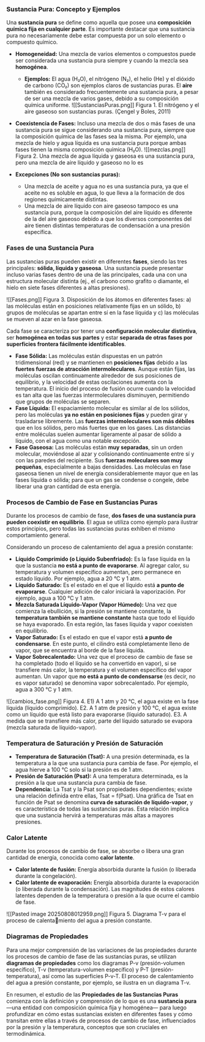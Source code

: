 ### Sustancia Pura: Concepto y Ejemplos

Una **sustancia pura** se define como aquella que posee una **composición química fija en cualquier parte**. Es importante destacar que una sustancia pura no necesariamente debe estar compuesta por un solo elemento o compuesto químico.

- **Homogeneidad:** Una mezcla de varios elementos o compuestos puede ser considerada una sustancia pura siempre y cuando la mezcla sea **homogénea**.
    - **Ejemplos:** El agua (H₂O), el nitrógeno (N₂), el helio (He) y el dióxido de carbono (CO₂) son ejemplos claros de sustancias puras. El **aire** también es considerado frecuentemente una sustancia pura, a pesar de ser una mezcla de varios gases, debido a su composición química uniforme.
![[SustanciasPuras.png]]
Figura 1. El nitrógeno y el aire gaseoso son sustancias puras. (Çengel y Boles, 2011)


- **Coexistencia de Fases:** Incluso una mezcla de dos o más fases de una sustancia pura se sigue considerando una sustancia pura, siempre que la composición química de las fases sea la misma. Por ejemplo, una mezcla de hielo y agua líquida es una sustancia pura porque ambas fases tienen la misma composición química (H₂O).
![[mezclas.png]]
Figura 2. Una mezcla de agua líquida y gaseosa es una sustancia pura, pero una mezcla de aire líquido y gaseoso no lo es

- **Excepciones (No son sustancias puras):**
    - Una mezcla de aceite y agua no es una sustancia pura, ya que el aceite no es soluble en agua, lo que lleva a la formación de dos regiones químicamente distintas.
    - Una mezcla de aire líquido con aire gaseoso tampoco es una sustancia pura, porque la composición del aire líquido es diferente de la del aire gaseoso debido a que los diversos componentes del aire tienen distintas temperaturas de condensación a una presión específica.

### Fases de una Sustancia Pura

Las sustancias puras pueden existir en diferentes **fases**, siendo las tres principales: **sólida, líquida y gaseosa**. Una sustancia puede presentar incluso varias fases dentro de una de las principales, cada una con una estructura molecular distinta (ej., el carbono como grafito o diamante, el hielo en siete fases diferentes a altas presiones).

![[Fases.png]]
Figura 3. Disposición de los átomos en diferentes fases: a) las moléculas están en posiciones relativamente fijas en un sólido, b) grupos de moléculas se apartan entre sí en la fase líquida y c) las moléculas se mueven al azar en la fase gaseosa.

Cada fase se caracteriza por tener una **configuración molecular distintiva**, ser **homogénea en todas sus partes** y estar **separada de otras fases por superficies frontera fácilmente identificables**.

- **Fase Sólida:** Las moléculas están dispuestas en un patrón tridimensional (red) y se mantienen en **posiciones fijas** debido a las **fuertes fuerzas de atracción intermoleculares**. Aunque están fijas, las moléculas oscilan continuamente alrededor de sus posiciones de equilibrio, y la velocidad de estas oscilaciones aumenta con la temperatura. El inicio del proceso de fusión ocurre cuando la velocidad es tan alta que las fuerzas intermoleculares disminuyen, permitiendo que grupos de moléculas se separen.
- **Fase Líquida:** El espaciamiento molecular es similar al de los sólidos, pero las moléculas **ya no están en posiciones fijas** y pueden girar y trasladarse libremente. Las **fuerzas intermoleculares son más débiles** que en los sólidos, pero más fuertes que en los gases. Las distancias entre moléculas suelen aumentar ligeramente al pasar de sólido a líquido, con el agua como una notable excepción.
- **Fase Gaseosa:** Las moléculas están **muy separadas**, sin un orden molecular, moviéndose al azar y colisionando continuamente entre sí y con las paredes del recipiente. Sus **fuerzas moleculares son muy pequeñas**, especialmente a bajas densidades. Las moléculas en fase gaseosa tienen un nivel de energía considerablemente mayor que en las fases líquida o sólida; para que un gas se condense o congele, debe liberar una gran cantidad de esta energía.

### Procesos de Cambio de Fase en Sustancias Puras

Durante los procesos de cambio de fase, **dos fases de una sustancia pura pueden coexistir en equilibrio**. El agua se utiliza como ejemplo para ilustrar estos principios, pero todas las sustancias puras exhiben el mismo comportamiento general.

Considerando un proceso de calentamiento del agua a presión constante:

- **Líquido Comprimido (o Líquido Subenfriado):** Es la fase líquida en la que la sustancia **no está a punto de evaporarse**. Al agregar calor, su temperatura y volumen específico aumentan, pero permanece en estado líquido. Por ejemplo, agua a 20 °C y 1 atm.
- **Líquido Saturado:** Es el estado en el que el líquido está **a punto de evaporarse**. Cualquier adición de calor iniciará la vaporización. Por ejemplo, agua a 100 °C y 1 atm.
- **Mezcla Saturada Líquido-Vapor (Vapor Húmedo):** Una vez que comienza la ebullición, si la presión se mantiene constante, la **temperatura también se mantiene constante** hasta que todo el líquido se haya evaporado. En esta región, las fases líquida y vapor coexisten en equilibrio.
- **Vapor Saturado:** Es el estado en que el vapor está **a punto de condensarse**. En este punto, el cilindro está completamente lleno de vapor, que se encuentra al borde de la fase líquida.
- **Vapor Sobrecalentado:** Una vez que el proceso de cambio de fase se ha completado (todo el líquido se ha convertido en vapor), si se transfiere más calor, la temperatura y el volumen específico del vapor aumentan. Un vapor que **no está a punto de condensarse** (es decir, no es vapor saturado) se denomina vapor sobrecalentado. Por ejemplo, agua a 300 °C y 1 atm.

![[cambios_fase.png]]
Figura 4. E1) A 1 atm y 20 °C, el agua existe en la fase líquida (líquido comprimido). E2. A 1 atm de presión y 100 °C, el agua existe como un líquido que está listo para evaporarse (líquido saturado).
E3. A medida que se transfiere más calor, parte del líquido saturado se evapora (mezcla saturada de líquido-vapor).

### Temperatura de Saturación y Presión de Saturación

- **Temperatura de Saturación (Tsat):** A una presión determinada, es la temperatura a la que una sustancia pura cambia de fase. Por ejemplo, el agua hierve a 100 °C solo si la presión es de 1 atm.
- **Presión de Saturación (Psat):** A una temperatura determinada, es la presión a la que una sustancia pura cambia de fase.
- **Dependencia:** La Tsat y la Psat son propiedades dependientes; existe una relación definida entre ellas, Tsat = f(Psat). Una gráfica de Tsat en función de Psat se denomina **curva de saturación de líquido-vapor**, y es característica de todas las sustancias puras. Esta relación implica que una sustancia hervirá a temperaturas más altas a mayores presiones.

### Calor Latente

Durante los procesos de cambio de fase, se absorbe o libera una gran cantidad de energía, conocida como **calor latente**.

- **Calor latente de fusión:** Energía absorbida durante la fusión (o liberada durante la congelación).
- **Calor latente de evaporación:** Energía absorbida durante la evaporación (o liberada durante la condensación). Las magnitudes de estos calores latentes dependen de la temperatura o presión a la que ocurre el cambio de fase.

![[Pasted image 20250808012959.png]]
Figura 5. Diagrama T-v para el proceso de calenta￾miento del agua a presión constante.
### Diagramas de Propiedades

Para una mejor comprensión de las variaciones de las propiedades durante los procesos de cambio de fase de las sustancias puras, se utilizan **diagramas de propiedades** como los diagramas P-v (presión-volumen específico), T-v (temperatura-volumen específico) y P-T (presión-temperatura), así como las superficies P-v-T. El proceso de calentamiento del agua a presión constante, por ejemplo, se ilustra en un diagrama T-v.

En resumen, el estudio de las **Propiedades de las Sustancias Puras** comienza con la definición y comprensión de lo que es una **sustancia pura** —una entidad con composición química fija y homogénea— para luego profundizar en cómo estas sustancias existen en diferentes fases y cómo transitan entre ellas a través de procesos de cambio de fase, influenciados por la presión y la temperatura, conceptos que son cruciales en termodinámica.